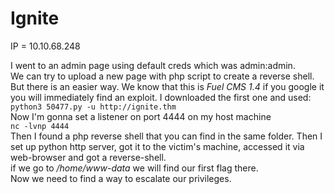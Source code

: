 # Ignite

IP = 10.10.68.248

I went to an admin page using default creds which was admin:admin.<br>
We can try to upload a new page with php script to create a reverse shell.<br>
But there is an easier way. We know that this is *Fuel CMS 1.4* if you google it you will immediately find an exploit. I downloaded the first one and used:<br>
`python3 50477.py -u http://ignite.thm`<br>
Now I'm gonna set a listener on port 4444 on my host machine<br>
`nc -lvnp 4444`<br>
Then I found a php reverse shell that you can find in the same folder. Then I set up python http server, got it to the victim's machine, accessed it via web-browser and got a reverse-shell.<br>
if we go to */home/www-data* we will find our first flag there.<br>
Now we need to find a way to escalate our privileges.